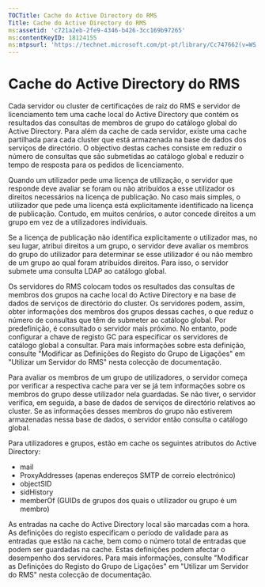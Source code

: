 ```yaml
---
TOCTitle: Cache do Active Directory do RMS
Title: Cache do Active Directory do RMS
ms:assetid: 'c721a2eb-2fe9-4346-b426-3cc169b97265'
ms:contentKeyID: 18124155
ms:mtpsurl: 'https://technet.microsoft.com/pt-pt/library/Cc747662(v=WS.10)'
---
```


Cache do Active Directory do RMS
================================

Cada servidor ou cluster de certificações de raiz do RMS e servidor de licenciamento tem uma cache local do Active Directory que contém os resultados das consultas de membros de grupo do catálogo global do Active Directory. Para além da cache de cada servidor, existe uma cache partilhada para cada cluster que está armazenada na base de dados dos serviços de directório. O objectivo destas caches consiste em reduzir o número de consultas que são submetidas ao catálogo global e reduzir o tempo de resposta para os pedidos de licenciamento.

Quando um utilizador pede uma licença de utilização, o servidor que responde deve avaliar se foram ou não atribuídos a esse utilizador os direitos necessários na licença de publicação. No caso mais simples, o utilizador que pede uma licença está explicitamente identificado na licença de publicação. Contudo, em muitos cenários, o autor concede direitos a um grupo em vez de a utilizadores individuais.

Se a licença de publicação não identifica explicitamente o utilizador mas, no seu lugar, atribui direitos a um grupo, o servidor deve avaliar os membros do grupo do utilizador para determinar se esse utilizador é ou não membro de um grupo ao qual foram atribuídos direitos. Para isso, o servidor submete uma consulta LDAP ao catálogo global.

Os servidores do RMS colocam todos os resultados das consultas de membros dos grupos na cache local do Active Directory e na base de dados de serviços de directório do cluster. Os servidores podem, assim, obter informações dos membros dos grupos dessas caches, o que reduz o número de consultas que têm de submeter ao catálogo global. Por predefinição, é consultado o servidor mais próximo. No entanto, pode configurar a chave de registo GC para especificar os servidores de catálogo global a consultar. Para mais informações sobre esta definição, consulte "Modificar as Definições do Registo do Grupo de Ligações" em "Utilizar um Servidor do RMS" nesta colecção de documentação.

Para avaliar os membros de um grupo de utilizadores, o servidor começa por verificar a respectiva cache para ver se já tem informações sobre os membros do grupo desse utilizador nela guardadas. Se não tiver, o servidor verifica, em seguida, a base de dados de serviços de directório relativos ao cluster. Se as informações desses membros do grupo não estiverem armazenadas nessa base de dados, o servidor então consulta o catálogo global.

Para utilizadores e grupos, estão em cache os seguintes atributos do Active Directory:

-   mail
-   ProxyAddresses (apenas endereços SMTP de correio electrónico)
-   objectSID
-   sidHistory
-   memberOf (GUIDs de grupos dos quais o utilizador ou grupo é um membro)

As entradas na cache do Active Directory local são marcadas com a hora. As definições do registo especificam o período de validade para as entradas que estão na cache, bem como o número total de entradas que podem ser guardadas na cache. Estas definições podem afectar o desempenho dos servidores. Para mais informações, consulte "Modificar as Definições do Registo do Grupo de Ligações" em "Utilizar um Servidor do RMS" nesta colecção de documentação.
